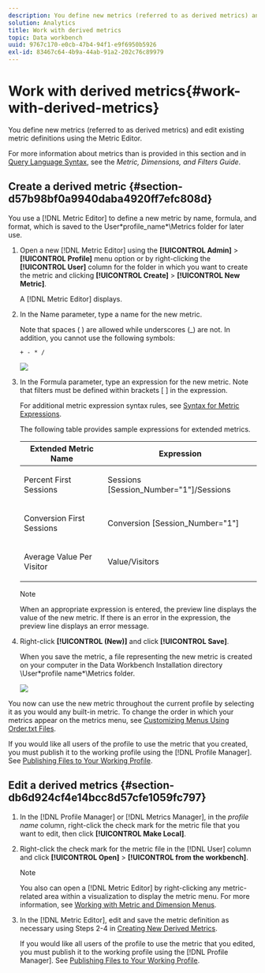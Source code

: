 ```yaml
---
description: You define new metrics (referred to as derived metrics) and edit existing metric definitions using the Metric Editor.
solution: Analytics
title: Work with derived metrics
topic: Data workbench
uuid: 9767c170-e0cb-47b4-94f1-e9f6950b5926
exl-id: 83467c64-4b9a-44ab-91a2-202c76c89979
---
```

# Work with derived metrics{#work-with-derived-metrics}

You define new metrics (referred to as derived metrics) and edit existing metric definitions using the Metric Editor.

For more information about metrics than is provided in this section and in [Query Language Syntax](../../../../home/c-get-started/c-qry-lang-syntx/c-qry-lang-syntx.md#concept-15d1d3f5164a47d49468c5acb7299d9f), see the *Metric, Dimensions, and Filters Guide*.

## Create a derived metric {#section-d57b98bf0a9940daba4920ff7efc808d}

You use a [!DNL Metric Editor] to define a new metric by name, formula, and format, which is saved to the User\*profile_name*\Metrics folder for later use.

1. Open a new [!DNL Metric Editor] using the **[!UICONTROL Admin]** > **[!UICONTROL Profile]** menu option or by right-clicking the **[!UICONTROL User]** column for the folder in which you want to create the metric and clicking **[!UICONTROL Create]** > **[!UICONTROL New Metric]**.

   A [!DNL Metric Editor] displays. 

1. In the Name parameter, type a name for the new metric.

   Note that spaces ( ) are allowed while underscores (_) are not. In addition, you cannot use the following symbols:

   `+ - * /`

   ![](assets/vis_MetricEditor_NewAndEditing.png)

1. In the Formula parameter, type an expression for the new metric. Note that filters must be defined within brackets [ ] in the expression.

   For additional metric expression syntax rules, see [Syntax for Metric Expressions](../../../../home/c-get-started/c-qry-lang-syntx/c-syntx-mtrc-exp.md#concept-bbf440a0307549e088df491b51b51d66).

   The following table provides sample expressions for extended metrics.

   <table id="table_ED77997FC08F492490DCAC3C4153781C"> 
   <thead> 
   <tr> 
      <th colname="col1" class="entry"> Extended Metric Name </th> 
      <th colname="col2" class="entry"> Expression </th> 
   </tr>
   </thead>
   <tbody> 
   <tr> 
      <td colname="col1"> <p>Percent First Sessions </p> </td> 
      <td colname="col2"> <p><span class="filepath"> Sessions [Session_Number="1"]/Sessions</span> </p> </td> 
   </tr> 
   <tr> 
      <td colname="col1"> <p>Conversion First Sessions </p> </td> 
      <td colname="col2"> <p><span class="filepath"> Conversion [Session_Number="1"]</span> </p> </td> 
   </tr> 
   <tr> 
      <td colname="col1"> <p>Average Value Per Visitor </p> </td> 
      <td colname="col2"> <p><span class="filepath"> Value/Visitors</span> </p> </td> 
   </tr> 
   </tbody> 
   </table>

   >[!NOTE]
   >
   >When an appropriate expression is entered, the preview line displays the value of the new metric. If there is an error in the expression, the preview line displays an error message.

1. Right-click **[!UICONTROL (New)]** and click **[!UICONTROL Save]**.

   When you save the metric, a file representing the new metric is created on your computer in the Data Workbench Installation directory \User\*profile name*\Metrics folder.

   ![](assets/vis_MetricEditor_NewAndEditing.png)

You now can use the new metric throughout the current profile by selecting it as you would any built-in metric. To change the order in which your metrics appear on the metrics menu, see [Customizing Menus Using Order.txt Files](../../../../home/c-get-started/c-intf-anlys-ftrs/c-ctm-menus/t-cstm-menus-ordr-files.md#task-a391800a8dd444deb3e1516d5189f999).

If you would like all users of the profile to use the metric that you created, you must publish it to the working profile using the [!DNL Profile Manager]. See [Publishing Files to Your Working Profile](../../../../home/c-get-started/c-admin-intrf/c-prof-mgr/t-pub-files-wkg-prof.md#task-a0106e010c834d16bd60eef4721b6af9).

## Edit a derived metrics {#section-db6d924cf4e14bcc8d57cfe1059fc797}

1. In the [!DNL Profile Manager] or [!DNL Metrics Manager], in the *profile name* column, right-click the check mark for the metric file that you want to edit, then click **[!UICONTROL Make Local]**. 
1. Right-click the check mark for the metric file in the [!DNL User] column and click **[!UICONTROL Open]** > **[!UICONTROL from the workbench]**.

   >[!NOTE]
   >
   >You also can open a [!DNL Metric Editor] by right-clicking any metric-related area within a visualization to display the metric menu. For more information, see [Working with Metric and Dimension Menus](../../../../home/c-get-started/c-vis/c-met-dim-menus.md#concept-50f07ae47c3e4f94ad7d3d7f8293ccac).

1. In the [!DNL Metric Editor], edit and save the metric definition as necessary using Steps 2-4 in [Creating New Derived Metrics](../../../../home/c-get-started/c-admin-intrf/c-prof-mgr/c-drvd-mtrcs.md#section-d57b98bf0a9940daba4920ff7efc808d).

   If you would like all users of the profile to use the metric that you edited, you must publish it to the working profile using the [!DNL Profile Manager]. See [Publishing Files to Your Working Profile](../../../../home/c-get-started/c-admin-intrf/c-prof-mgr/t-pub-files-wkg-prof.md#task-a0106e010c834d16bd60eef4721b6af9).
